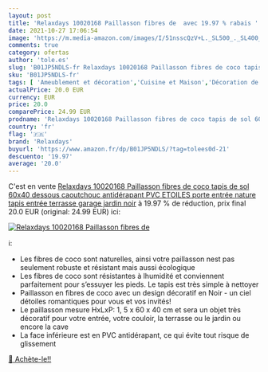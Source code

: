 ```yaml
---
layout: post
title: 'Relaxdays 10020168 Paillasson fibres de  avec 19.97 % rabais '
date: 2021-10-27 17:06:54
image: 'https://m.media-amazon.com/images/I/51nsscQzV+L._SL500_._SL400_.jpg'
comments: true
category: ofertas
author: 'tole.es'
slug: 'B01JP5NDLS-fr Relaxdays 10020168 Paillasson fibres de coco tapis de sol...'
sku: 'B01JP5NDLS-fr'
tags: [ 'Ameublement et décoration','Cuisine et Maison','Décoration de la maison','Paillassons pour entrée','Tapis, coussinets et protecteurs','relaxdays', ]
actualPrice: 20.0 EUR
currency: EUR
price: 20.0
comparePrice: 24.99 EUR
prodname: 'Relaxdays 10020168 Paillasson fibres de coco tapis de sol 60x40 dessous caoutchouc antidérapant PVC ETOILES porte entrée nature tapis entrée terrasse garage jardin  noir'
country: 'fr'
flag: '🇫🇷'
brand: 'Relaxdays'
buyurl: 'https://www.amazon.fr/dp/B01JP5NDLS/?tag=tolees0d-21'
descuento: '19.97'
average: '20.0'
---
```


C'est en vente [Relaxdays 10020168 Paillasson fibres de coco tapis de sol 60x40 dessous caoutchouc antidérapant PVC ETOILES porte entrée nature tapis entrée terrasse garage jardin  noir](https://www.amazon.fr/dp/B01JP5NDLS/?tag=tolees0d-21)  à  19.97 % de réduction, prix final  20.0 EUR (original: 24.99 EUR) ici:

[![Relaxdays 10020168 Paillasson fibres de ](https://m.media-amazon.com/images/I/51nsscQzV+L._SL500_._SL400_.jpg)](https://www.amazon.fr/dp/B01JP5NDLS/?tag=tolees0d-21)

ℹ️:

- Les fibres de coco sont naturelles, ainsi votre paillasson nest pas seulement robuste et résistant mais aussi écologique
- Les fibres de coco sont résistantes à lhumidité et conviennent parfaitement pour s’essuyer les pieds. Le tapis est très simple à nettoyer
- Paillasson en fibres de coco avec un design décoratif en Noir - un ciel détoiles romantiques pour vous et vos invités!
- Le paillasson mesure HxLxP: 1, 5 x 60 x 40 cm et sera un objet très décoratif pour votre entrée, votre couloir, la terrasse ou le jardin ou encore la cave
- La face inférieure est en PVC antidérapant, ce qui évite tout risque de glissement

[🛒 Achète-le!!](https://www.amazon.fr/dp/B01JP5NDLS/?tag=tolees0d-21)

